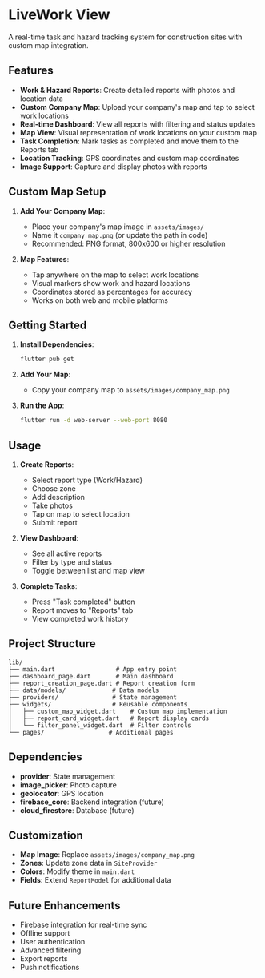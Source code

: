 # LiveWork View

A real-time task and hazard tracking system for construction sites with custom map integration.

## Features

- **Work & Hazard Reports**: Create detailed reports with photos and location data
- **Custom Company Map**: Upload your company's map and tap to select work locations
- **Real-time Dashboard**: View all reports with filtering and status updates
- **Map View**: Visual representation of work locations on your custom map
- **Task Completion**: Mark tasks as completed and move them to the Reports tab
- **Location Tracking**: GPS coordinates and custom map coordinates
- **Image Support**: Capture and display photos with reports

## Custom Map Setup

1. **Add Your Company Map**:
   - Place your company's map image in `assets/images/`
   - Name it `company_map.png` (or update the path in code)
   - Recommended: PNG format, 800x600 or higher resolution

2. **Map Features**:
   - Tap anywhere on the map to select work locations
   - Visual markers show work and hazard locations
   - Coordinates stored as percentages for accuracy
   - Works on both web and mobile platforms

## Getting Started

1. **Install Dependencies**:
   ```bash
   flutter pub get
   ```

2. **Add Your Map**:
   - Copy your company map to `assets/images/company_map.png`

3. **Run the App**:
   ```bash
   flutter run -d web-server --web-port 8080
   ```

## Usage

1. **Create Reports**:
   - Select report type (Work/Hazard)
   - Choose zone
   - Add description
   - Take photos
   - Tap on map to select location
   - Submit report

2. **View Dashboard**:
   - See all active reports
   - Filter by type and status
   - Toggle between list and map view

3. **Complete Tasks**:
   - Press "Task completed" button
   - Report moves to "Reports" tab
   - View completed work history

## Project Structure

```
lib/
├── main.dart                 # App entry point
├── dashboard_page.dart       # Main dashboard
├── report_creation_page.dart # Report creation form
├── data/models/             # Data models
├── providers/               # State management
├── widgets/                 # Reusable components
│   ├── custom_map_widget.dart    # Custom map implementation
│   ├── report_card_widget.dart   # Report display cards
│   └── filter_panel_widget.dart  # Filter controls
└── pages/                  # Additional pages
```

## Dependencies

- **provider**: State management
- **image_picker**: Photo capture
- **geolocator**: GPS location
- **firebase_core**: Backend integration (future)
- **cloud_firestore**: Database (future)

## Customization

- **Map Image**: Replace `assets/images/company_map.png`
- **Zones**: Update zone data in `SiteProvider`
- **Colors**: Modify theme in `main.dart`
- **Fields**: Extend `ReportModel` for additional data

## Future Enhancements

- Firebase integration for real-time sync
- Offline support
- User authentication
- Advanced filtering
- Export reports
- Push notifications 